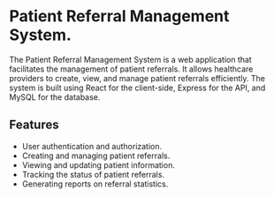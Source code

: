 # Patient Referral Management System.

The Patient Referral Management System is a web application that facilitates the management of patient referrals. It allows healthcare providers to create, view, and manage patient referrals efficiently. The system is built using React for the client-side, Express for the API, and MySQL for the database.

## Features
* User authentication and authorization.
* Creating and managing patient referrals.
* Viewing and updating patient information.
* Tracking the status of patient referrals.
* Generating reports on referral statistics.
